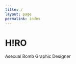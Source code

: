 ```yaml
---
title: /
layout: page
permalink: index
---
```


# H!RO

Asexual Bomb
Graphic Designer

<br>
<br>
<br>
<br>
<br>
